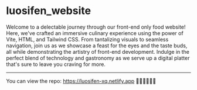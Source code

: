 # luosifen_website
Welcome to a delectable journey through our front-end only food website! Here, we've crafted an immersive culinary experience using the power of Vite, HTML, and Tailwind CSS. 
From tantalizing visuals to seamless navigation, join us as we showcase a feast for the eyes and the taste buds, all while demonstrating the artistry of front-end development. 
Indulge in the perfect blend of technology and gastronomy as we serve up a digital platter that's sure to leave you craving for more.

*****************************************************************************************************************************************************************************
You can view the repo: https://luosifen-xq.netlify.app
🥦🥦🥦🌽🌽🌽
